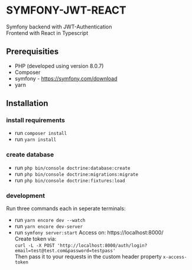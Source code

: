 # SYMFONY-JWT-REACT

Symfony backend with JWT-Authentication\
Frontend with React in Typescript

## Prerequisities
- PHP (developed using version 8.0.7)
- Composer
- symfony - https://symfony.com/download
- yarn

## Installation

### install requirements
- run `composer install`
- run `yarn install`

### create database
- run `php bin/console doctrine:database:create`
- run `php bin/console doctrine:migrations:migrate`
- run `php bin/console doctrine:fixtures:load`

### development
Run three commands each in seperate terminals:
- run `yarn encore dev --watch`
- run `yarn encore dev-server`
- run `symfony server:start`
Access on: https://localhost:8000/\
Create token via:\
`curl -L -X POST 'http://localhost:8000/auth/login?email=test@test.com&password=testpass'`\
Then pass it to your requests in the custom header property `x-access-token`